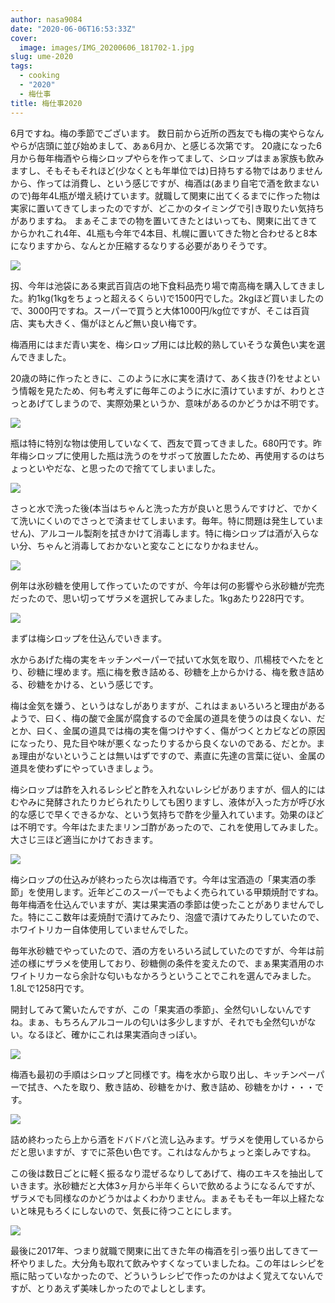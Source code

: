 ```yaml
---
author: nasa9084
date: "2020-06-06T16:53:33Z"
cover:
  image: images/IMG_20200606_181702-1.jpg
slug: ume-2020
tags:
  - cooking
  - "2020"
  - 梅仕事
title: 梅仕事2020
---
```



6月ですね。梅の季節でございます。
数日前から近所の西友でも梅の実やらなんやらが店頭に並び始めまして、あぁ6月か、と感じる次第です。
20歳になった6月から毎年梅酒やら梅シロップやらを作ってまして、シロップはまぁ家族も飲みますし、そもそもそれほど(少なくとも年単位では)日持ちする物ではありませんから、作っては消費し、という感じですが、梅酒は(あまり自宅で酒を飲まないので)毎年4L瓶が増え続けています。就職して関東に出てくるまでに作った物は実家に置いてきてしまったのですが、どこかのタイミングで引き取りたい気持ちがありますね。
まぁそこまでの物を置いてきたとはいっても、関東に出てきてからかれこれ4年、4L瓶も今年で4本目、札幌に置いてきた物と合わせると8本になりますから、なんとか圧縮するなりする必要がありそうです。

![](images/IMG_20200606_181702.jpg)

扨、今年は池袋にある東武百貨店の地下食料品売り場で南高梅を購入してきました。約1kg(1kgをちょっと超えるくらい)で1500円でした。2kgほど買いましたので、3000円ですね。スーパーで買うと大体1000円/kg位ですが、そこは百貨店、実も大きく、傷がほとんど無い良い梅です。

梅酒用にはまだ青い実を、梅シロップ用には比較的熟していそうな黄色い実を選んできました。

20歳の時に作ったときに、このように水に実を漬けて、あく抜き(?)をせよという情報を見たため、何も考えずに毎年このように水に漬けていますが、わりとさっとあげてしまうので、実際効果というか、意味があるのかどうかは不明です。

![](images/IMG_20200606_191123.jpg)

瓶は特に特別な物は使用していなくて、西友で買ってきました。680円です。昨年梅シロップに使用した瓶は洗うのをサボって放置したため、再使用するのはちょっといやだな、と思ったので捨ててしまいました。

![](images/IMG_20200606_191534.jpg)

さっと水で洗った後(本当はちゃんと洗った方が良いと思うんですけど、でかくて洗いにくいのでさっとで済ませてしまいます。毎年。特に問題は発生していません)、アルコール製剤を拭きかけて消毒します。特に梅シロップは酒が入らない分、ちゃんと消毒しておかないと変なことになりかねません。

![](images/IMG_20200606_195511.jpg)

例年は氷砂糖を使用して作っていたのですが、今年は何の影響やら氷砂糖が完売だったので、思い切ってザラメを選択してみました。1kgあたり228円です。

![](images/IMG_20200606_200451.jpg)

まずは梅シロップを仕込んでいきます。

水からあげた梅の実をキッチンペーパーで拭いて水気を取り、爪楊枝でへたをとり、砂糖に埋めます。瓶に梅を敷き詰める、砂糖を上からかける、梅を敷き詰める、砂糖をかける、という感じです。

梅は金気を嫌う、というはなしがありますが、これはまぁいろいろと理由があるようで、曰く、梅の酸で金属が腐食するので金属の道具を使うのは良くない、だとか、曰く、金属の道具では梅の実を傷つけやすく、傷がつくとカビなどの原因になったり、見た目や味が悪くなったりするから良くないのである、だとか。まぁ理由がないということは無いはずですので、素直に先達の言葉に従い、金属の道具を使わずにやっていきましょう。

梅シロップは酢を入れるレシピと酢を入れないレシピがありますが、個人的にはむやみに発酵されたりカビられたりしても困りますし、液体が入った方が呼び水的な感じで早くできるかな、という気持ちで酢を少量入れています。効果のほどは不明です。今年はたまたまリンゴ酢があったので、これを使用してみました。大さじ三ほど適当にかけておきます。

![](images/IMG_20200606_200809.jpg)

梅シロップの仕込みが終わったら次は梅酒です。今年は宝酒造の「果実酒の季節」を使用します。近年どこのスーパーでもよく売られている甲類焼酎ですね。毎年梅酒を仕込んでいますが、実は果実酒の季節は使ったことがありませんでした。特にここ数年は麦焼酎で漬けてみたり、泡盛で漬けてみたりしていたので、ホワイトリカー自体使用していませんでした。

毎年氷砂糖でやっていたので、酒の方をいろいろ試していたのですが、今年は前述の様にザラメを使用しており、砂糖側の条件を変えたので、まぁ果実酒用のホワイトリカーなら余計な匂いもなかろうということでこれを選んでみました。1.8Lで1258円です。

開封してみて驚いたんですが、この「果実酒の季節」、全然匂いしないんですね。まぁ、もちろんアルコールの匂いは多少しますが、それでも全然匂いがない。なるほど、確かにこれは果実酒向きっぽい。

![](images/IMG_20200606_201816.jpg)

梅酒も最初の手順はシロップと同様です。梅を水から取り出し、キッチンペーパーで拭き、へたを取り、敷き詰め、砂糖をかけ、敷き詰め、砂糖をかけ・・・です。

![](images/IMG_20200606_202107.jpg)

詰め終わったら上から酒をドバドバと流し込みます。ザラメを使用しているからだと思いますが、すでに茶色い色です。これはなんかちょっと楽しみですね。

この後は数日ごとに軽く振るなり混ぜるなりしてあげて、梅のエキスを抽出していきます。氷砂糖だと大体3ヶ月から半年くらいで飲めるようになるんですが、ザラメでも同様なのかどうかはよくわかりません。まぁそもそも一年以上経たないと味見もろくにしないので、気長に待つことにします。

![](images/IMG_20200606_203033.jpg)

最後に2017年、つまり就職で関東に出てきた年の梅酒を引っ張り出してきて一杯やりました。大分角も取れて飲みやすくなっていましたね。この年はレシピを瓶に貼っていなかったので、どういうレシピで作ったのかはよく覚えてないんですが、とりあえず美味しかったのでよしとします。



